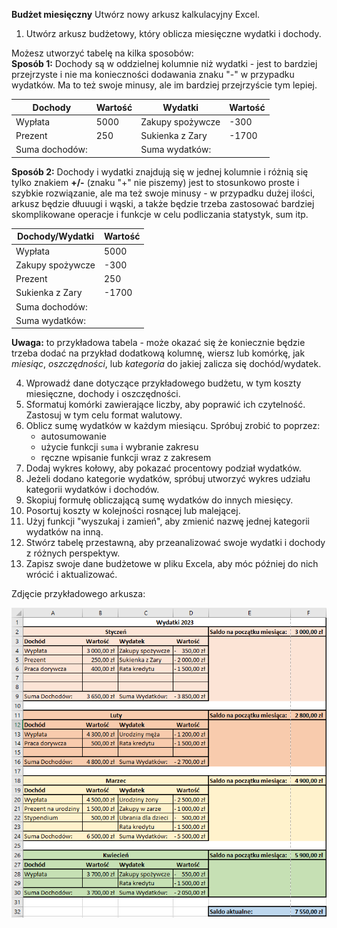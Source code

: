 
**Budżet miesięczny**
Utwórz nowy arkusz kalkulacyjny Excel.

 1.  Utwórz arkusz budżetowy, który oblicza miesięczne wydatki i dochody.  
 
Możesz utworzyć tabelę na kilka sposobów:  
**Sposób 1:** Dochody są w oddzielnej kolumnie niż wydatki - jest to bardziej przejrzyste i nie ma konieczności dodawania znaku "-" w przypadku wydatków. Ma to też swoje minusy, ale im bardziej przejrzyście tym lepiej.
 
| Dochody       | Wartość | Wydatki          | Wartość |
|---------------|---------|------------------|---------|
| Wypłata       | 5000    | Zakupy spożywcze | -300    |
| Prezent       | 250     | Sukienka z Zary  | -1700   |
| Suma dochodów:|         | Suma wydatków:   |         |

**Sposób 2:** Dochody i wydatki znajdują się w jednej kolumnie i różnią się tylko znakiem **+/-** (znaku "+" nie piszemy) jest to stosunkowo proste i szybkie rozwiązanie, ale ma też swoje minusy - w przypadku dużej ilości, arkusz będzie dłuuugi i wąski, a także będzie trzeba zastosować bardziej skomplikowane operacje i funkcje w celu podliczania statystyk, sum itp.

| Dochody/Wydatki  | Wartość |
|------------------|---------|
| Wypłata          | 5000    |
| Zakupy spożywcze | -300    |
| Prezent          | 250     |
| Sukienka z Zary  | -1700   |
| Suma dochodów:   |         |
| Suma wydatków:   |         |

**Uwaga:** to przykładowa tabela - może okazać się że koniecznie będzie trzeba dodać na przykład dodatkową kolumnę, wiersz lub komórkę, jak *miesiąc*, *oszczędności*, lub *kategoria* do jakiej zalicza się dochód/wydatek.

4. Wprowadź dane dotyczące przykładowego budżetu, w tym koszty miesięczne, dochody i oszczędności. 
5. Sformatuj komórki zawierające liczby, aby poprawić ich czytelność. Zastosuj w tym celu format walutowy.
6. Oblicz sumę wydatków w każdym miesiącu. Spróbuj zrobić to poprzez:
	- autosumowanie
	- użycie funkcji `suma` i wybranie zakresu
	- ręczne wpisanie funkcji wraz z zakresem
7. Dodaj wykres kołowy, aby pokazać procentowy podział wydatków.
8. Jeżeli dodano kategorie wydatków, spróbuj utworzyć wykres udziału kategorii wydatków i dochodów.
9. Skopiuj formułę obliczającą sumę wydatków do innych miesięcy.
10. Posortuj koszty w kolejności rosnącej lub malejącej. 
11. Użyj funkcji "wyszukaj i zamień", aby zmienić nazwę jednej kategorii wydatków na inną. 
12. Stwórz tabelę przestawną, aby przeanalizować swoje wydatki i dochody z różnych perspektyw. 
13. Zapisz swoje dane budżetowe w pliku Excela, aby móc później do nich wrócić i aktualizować.

Zdjęcie przykładowego arkusza:

![screenshot](budget.png "Title")
